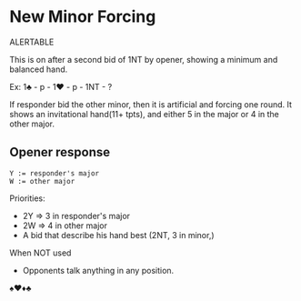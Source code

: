 # New Minor Forcing

ALERTABLE 

This is on after a second bid of 1NT by opener, showing a minimum and balanced hand.

Ex: 1♣ - p - 1♥ - p - 1NT - ?

If responder bid the other minor, then it is artificial and forcing one round. It shows an invitational hand(11+ tpts), and either 5 in the major or 4 in the other major.

## Opener response

```
Y := responder's major
W := other major
```

Priorities:
- 2Y => 3 in responder's major
- 2W => 4 in other major
- A bid that describe his hand best (2NT, 3 in minor,)

When NOT used
- Opponents talk anything in any position.


♠♥♦♣
